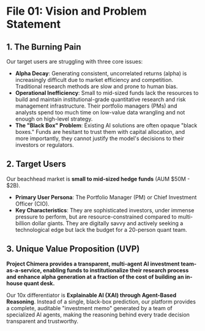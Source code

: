 # File 01: Vision and Problem Statement

## 1. The Burning Pain
Our target users are struggling with three core issues:
- **Alpha Decay**: Generating consistent, uncorrelated returns (alpha) is increasingly difficult due to market efficiency and competition. Traditional research methods are slow and prone to human bias.
- **Operational Inefficiency**: Small to mid-sized funds lack the resources to build and maintain institutional-grade quantitative research and risk management infrastructure. Their portfolio managers (PMs) and analysts spend too much time on low-value data wrangling and not enough on high-level strategy.
- **The "Black Box" Problem**: Existing AI solutions are often opaque "black boxes." Funds are hesitant to trust them with capital allocation, and more importantly, they cannot justify the model's decisions to their investors or regulators.

## 2. Target Users
Our beachhead market is **small to mid-sized hedge funds** (AUM $50M - $2B).
- **Primary User Persona**: The Portfolio Manager (PM) or Chief Investment Officer (CIO).
- **Key Characteristics**: They are sophisticated investors, under immense pressure to perform, but are resource-constrained compared to multi-billion dollar giants. They are digitally savvy and actively seeking a technological edge but lack the budget for a 20-person quant team.

## 3. Unique Value Proposition (UVP)
**Project Chimera provides a transparent, multi-agent AI investment team-as-a-service, enabling funds to institutionalize their research process and enhance alpha generation at a fraction of the cost of building an in-house quant desk.**

Our 10x differentiator is **Explainable AI (XAI) through Agent-Based Reasoning**. Instead of a single, black-box prediction, our platform provides a complete, auditable "investment memo" generated by a team of specialized AI agents, making the reasoning behind every trade decision transparent and trustworthy.